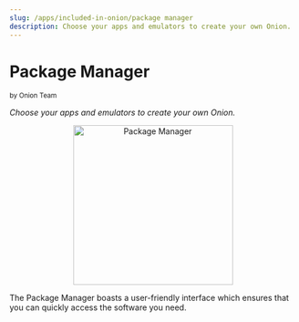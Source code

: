 ```yaml
---
slug: /apps/included-in-onion/package manager
description: Choose your apps and emulators to create your own Onion.
---
```



# Package Manager

<sup>by Onion Team</sup>

*Choose your apps and emulators to create your own Onion.*

<p align="center">
<img title="Package Manager" width="280px" src="https://user-images.githubusercontent.com/44569252/189438069-2926cf7b-1e72-476f-8b41-79132146d7c9.png" /><br/>
</p>

The Package Manager boasts a user-friendly interface which ensures that you can quickly access the software you need.
